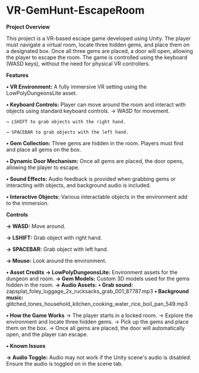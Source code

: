 # VR-GemHunt-EscapeRoom
 

**Project Overview**

This project is a VR-based escape game developed using Unity. The player must navigate a virtual room, locate three hidden gems, and place them on a designated box. Once all three gems are placed, a door will open, allowing the player to escape the room. The game is controlled using the keyboard (WASD keys), without the need for physical VR controllers.

**Features**

**• VR Environment:** A fully immersive VR setting using the LowPolyDungeonsLite asset.

**• Keyboard Controls:** Player can move around the room and interact with objects using standard keyboard controls.
    → WASD for movement.
    
    → LSHIFT to grab objects with the right hand.
    
    → SPACEBAR to grab objects with the left hand.
    
**• Gem Collection:** Three gems are hidden in the room. Players must find and place all gems on the box.

**• Dynamic Door Mechanism:** Once all gems are placed, the door opens, allowing the player to escape.

**• Sound Effects:** Audio feedback is provided when grabbing gems or interacting with objects, and background audio is included.

**• Interactive Objects:** Various interactable objects in the environment add to the immersion.


**Controls**

   **→ WASD:** Move around.
   
   **→ LSHIFT:** Grab object with right hand.
   
   **→ SPACEBAR:** Grab object with left hand.
   
   **→ Mouse:** Look around the environment.

**• Asset Credits**
   **→ LowPolyDungeonsLite:** Environment assets for the dungeon and room.
   **→ Gem Models:** Custom 3D models used for the gems hidden in the room.
   **→ Audio Assets:**
        **• Grab sound:** zapsplat_foley_luggage_2x_rucksacks_grab_001_87787.mp3
        **• Background music:** glitched_tones_household_kitchen_cooking_water_rice_boil_pan_549.mp3
        
**• How the Game Works**
     → The player starts in a locked room.
     → Explore the environment and locate three hidden gems.
     → Pick up the gems and place them on the box.
     → Once all gems are placed, the door will automatically open, and the player can escape.
     
**• Known Issues**

   **→ Audio Toggle:** Audio may not work if the Unity scene's audio is disabled. Ensure the audio is toggled on in the scene tab.

